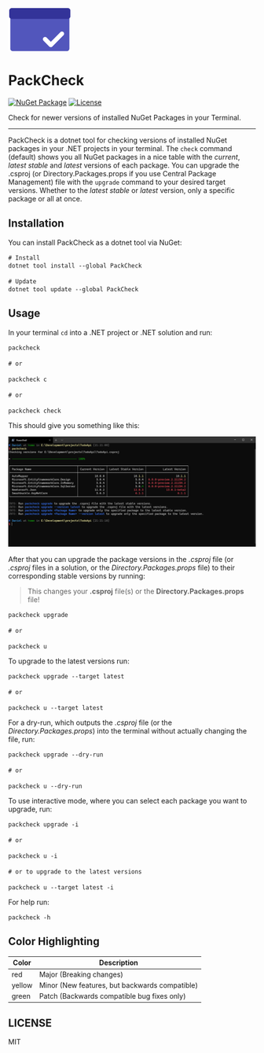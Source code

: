 ![PackCheck-Logo](https://github.com/eisnstein/PackCheck/blob/main/src/Assets/icon.png)

# PackCheck

[![NuGet Package](https://img.shields.io/nuget/vpre/PackCheck)](https://nuget.org/packages/PackCheck)
[![License](https://img.shields.io/github/license/eisnstein/PackCheck)](https://github.com/eisnstein/PackCheck/blob/main/LICENSE)

Check for newer versions of installed NuGet Packages in your Terminal.

---

PackCheck is a dotnet tool for checking versions of installed NuGet packages in your .NET projects in your terminal.
The `check` command (default) shows you all NuGet packages in a nice table with the *current*, *latest stable* and *latest* versions of each package.
You can upgrade the .csproj (or Directory.Packages.props if you use Central Package Management) file with the `upgrade` command to your desired target versions. Whether to the *latest stable* or *latest* version, only a specific
package or all at once.


## Installation

You can install PackCheck as a dotnet tool via NuGet:

 ```shell
 # Install
 dotnet tool install --global PackCheck
 
 # Update
 dotnet tool update --global PackCheck
 ```

## Usage

In your terminal `cd` into a .NET project or .NET solution and run:

```shell
packcheck

# or

packcheck c

# or

packcheck check
```


This should give you something like this:

![PackCheck check example](https://github.com/eisnstein/PackCheck/blob/main/src/Assets/packcheck-check.png)

After that you can upgrade the package versions in the _.csproj_ file (or _.csproj_ files in a solution, or the _Directory.Packages.props_ file) to their corresponding stable versions by running:
> This changes your **.csproj** file(s) or the **Directory.Packages.props** file!

```shell
packcheck upgrade

# or

packcheck u
```

To upgrade to the latest versions run:

```shell
packcheck upgrade --target latest

# or

packcheck u --target latest
```

For a dry-run, which outputs the _.csproj_ file (or the _Directory.Packages.props_) into the terminal without actually changing the file, run:

```shell
packcheck upgrade --dry-run

# or

packcheck u --dry-run
```

To use interactive mode, where you can select each package you want to upgrade, run:

```shell
packcheck upgrade -i

# or

packcheck u -i

# or to upgrade to the latest versions

packcheck u --target latest -i
```

For help run:

```shell
packcheck -h
```

## Color Highlighting

| Color | Description |
| ----- | ------------ |
| red | Major (Breaking changes) |
| yellow | Minor (New features, but backwards compatible) |
| green | Patch (Backwards compatible bug fixes only) |

## LICENSE

MIT
